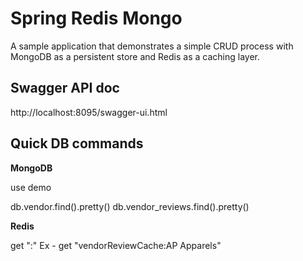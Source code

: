 
# Spring Redis Mongo 

A sample application that demonstrates a simple CRUD process with MongoDB as a persistent store
and Redis as a caching layer.


## Swagger API doc

http://localhost:8095/swagger-ui.html

## Quick DB commands

**MongoDB**

use demo

db.vendor.find().pretty()
db.vendor_reviews.find().pretty()

**Redis**

get "<cacheName>:<key>"
Ex - get "vendorReviewCache:AP Apparels"